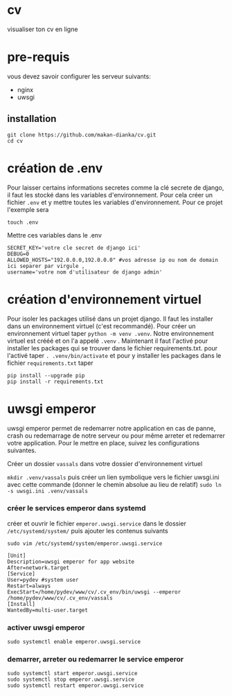 # cv
visualiser ton cv en ligne

# pre-requis
vous devez savoir configurer les serveur suivants: 
- nginx
- uwsgi

## installation 
```
git clone https://github.com/makan-dianka/cv.git
cd cv
```

# création de .env
Pour laisser certains informations secretes comme la clé secrete de django, il faut les stocké dans les variables d'environnement. Pour cela créer un fichier ```.env``` et y mettre toutes les variables d'environnement.
Pour ce projet l'exemple sera 

```touch .env```

Mettre ces variables dans le .env

```
SECRET_KEY='votre cle secret de django ici'
DEBUG=0
ALLOWED_HOSTS="192.0.0.0,192.0.0.0" #vos adresse ip ou nom de domain ici separer par virgule ,
username='votre nom d'utilisateur de django admin'
```

# création d'environnement virtuel
Pour isoler les packages utilisé dans un projet django. Il faut les installer dans un environnement virtuel (c'est recommandé).
Pour créer un environnement virtuel taper ```python -m venv .venv```. Notre environnement virtuel est crééé et on l'a appelé ```.venv```  . Maintenant il faut l'activé pour installer les packages qui se trouver dans le fichier requirements.txt.
pour l'activé taper ```. .venv/bin/activate``` et pour y installer les packages dans le fichier ```requirements.txt``` taper
```
pip install --upgrade pip 
pip install -r requirements.txt
```

# uwsgi emperor
uwsgi emperor permet de redemarrer notre application en cas de panne, crash ou redemarrage de notre serveur ou pour même arreter et redemarrer votre application.
Pour le mettre en place, suivez les configurations suivantes.

Créer un dossier ```vassals``` dans votre dossier d'environnement virtuel

```mkdir .venv/vassals``` 
puis créer un lien symbolique vers le fichier uwsgi.ini avec cette commande (donner le chemin absolue au lieu de relatif)
```sudo ln -s uwsgi.ini .venv/vassals```


### créer le services emperor dans systemd
créer et ouvrir le fichier ```emperor.uwsgi.service```  dans le dossier ```/etc/systemd/system/``` puis ajouter les contenus suivants

```sudo vim /etc/systemd/system/emperor.uwsgi.service```

```
[Unit]
Description=uwsgi emperor for app website
After=network.target
[Service]
User=pydev #system user
Restart=always
ExecStart=/home/pydev/www/cv/.cv_env/bin/uwsgi --emperor /home/pydev/www/cv/.cv_env/vassals
[Install]
WantedBy=multi-user.target
```

### activer uwsgi emperor
```sudo systemctl enable emperor.uwsgi.service```

### demarrer, arreter ou redemarrer le service emperor
```
sudo systemctl start emperor.uwsgi.service
sudo systemctl stop emperor.uwsgi.service
sudo systemctl restart emperor.uwsgi.service
```

